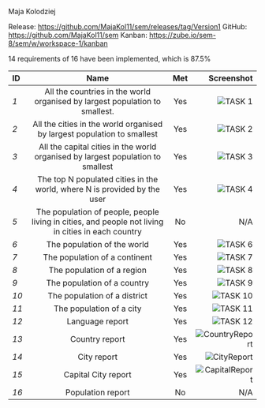 Maja Kolodziej 

Release: https://github.com/MajaKol11/sem/releases/tag/Version1
GitHub: https://github.com/MajaKol11/sem
Kanban: https://zube.io/sem-8/sem/w/workspace-1/kanban

14 requirements of 16 have been implemented, which is 87.5%

| **ID** | **Name** | **Met** | **Screenshot** |
| :---   |  :----:  |  :---:  |          ---:  |
|  _1_   | All the countries in the world organised by largest population to smallest. | Yes |![TASK 1 ](https://github.com/user-attachments/assets/0bc1100f-0ee3-4991-a267-53717d10fb9c) |
|  _2_   | All the cities in the world organised by largest population to smallest | Yes | ![TASK 2](https://github.com/user-attachments/assets/6144101e-a5c0-44ef-ab19-2f2a58aa8928) |
|  _3_   | All the capital cities in the world organised by largest population to smallest | Yes | ![TASK 3](https://github.com/user-attachments/assets/cc48b9f1-3acb-479f-bc39-a3c2260b8795) |
|  _4_   | The top N populated cities in the world, where N is provided by the user | Yes | ![TASK 4](https://github.com/user-attachments/assets/fc5f2849-ea73-42ba-b320-8b9f003e8756) |
|  _5_   | The population of people, people living in cities, and people not living in cities in each country | No | N/A |
|  _6_   | The population of the world | Yes | ![TASK 6](https://github.com/user-attachments/assets/8e26c63f-81fb-4e0a-908f-a5ae174c7d39) |
|  _7_   | The population of a continent | Yes | ![TASK 7](https://github.com/user-attachments/assets/06f7e886-f093-4de4-b6b8-d0ddba8332c3) |
|  _8_   | The population of a region | Yes | ![TASK 8](https://github.com/user-attachments/assets/ab43d26f-f83e-4385-b475-5ebfa35bc512) |
|  _9_   | The population of a country | Yes | ![TASK 9](https://github.com/user-attachments/assets/70040b14-0f7c-4194-bc20-3ecd5be3b76a) |
|  _10_  | The population of a district | Yes | ![TASK 10](https://github.com/user-attachments/assets/cb4baa54-07f2-4115-b362-85092b791b1d) |
|  _11_  | The population of a city | Yes | ![TASK 11](https://github.com/user-attachments/assets/c31d114d-6e0c-48e0-b8da-191c52f50943) |
|  _12_  | Language report | Yes | ![TASK 12](https://github.com/user-attachments/assets/386055d2-1842-484f-a9d3-f643264c59b6) |
|  _13_  | Country report | Yes | ![CountryReport](https://github.com/user-attachments/assets/6cea5018-66f6-40ed-846b-a442e9305030) |
|  _14_  | City report | Yes | ![CityReport](https://github.com/user-attachments/assets/93465776-b2d2-4beb-beb9-7cc4e2ada947) |
|  _15_  | Capital City report | Yes | ![CapitalReport](https://github.com/user-attachments/assets/1a266f69-4c2f-4d07-9760-45fa26212617) |
|  _16_  | Population report | No | N/A |











 






